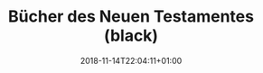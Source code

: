 ---
title: "Bücher des Neuen Testamentes (black)"
date: 2018-11-14T22:04:11+01:00
periodicTable: nt
theme: black
---